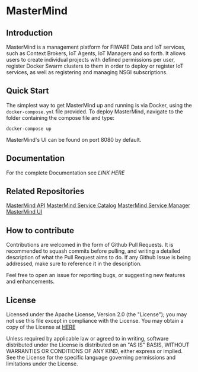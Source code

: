 # MasterMind

## Introduction

MasterMind is a management platform for FIWARE Data and IoT services, such as
Context Brokers, IoT Agents, IoT Managers and so forth. It allows users to
create individual projects with defined permissions per user, register Docker
Swarm clusters to them in order to deploy or register IoT services, as well as
registering and managing NSGI subscriptions.

## Quick Start

The simplest way to get MasterMind up and running is via Docker, using the
`docker-compose.yml` file provided. To deploy MasterMind, navigate to the folder
containing the compose file and type:

```shell
docker-compose up
```

MasterMind's UI can be found on port 8080 by default.

## Documentation

For the complete Documentation see *LINK HERE*

## Related Repositories

[MasterMind API](https://github.com/martel-innovate/MasterMind-API)
[MasterMind Service Catalog](https://github.com/martel-innovate/MasterMind-Service-Catalog)
[MasterMind Service Manager](https://github.com/icclab/MasterMind-ServiceManager)
[MasterMind UI](https://github.com/martel-innovate/MasterMind-UI)

## How to contribute

Contributions are welcomed in the form of Github Pull Requests. It is
recommended to squash commits before pulling, and writing a detailed description
of what the Pull Request aims to do. If any Github Issue is being addressed,
make sure to reference it in the description.

Feel free to open an issue for reporting bugs, or suggesting new features and
enhancements.

## License

Licensed under the Apache License, Version 2.0 (the "License");
you may not use this file except in compliance with the License.
You may obtain a copy of the License at
[HERE](http://www.apache.org/licenses/LICENSE-2.0)

Unless required by applicable law or agreed to in writing, software
distributed under the License is distributed on an "AS IS" BASIS,
WITHOUT WARRANTIES OR CONDITIONS OF ANY KIND, either express or implied.
See the License for the specific language governing permissions and
limitations under the License.
